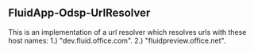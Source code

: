 ## FluidApp-Odsp-UrlResolver

This is an implementation of a url resolver which resolves urls with these host names:
1.) "dev.fluid.office.com".
2.) "fluidpreview.office.net".
